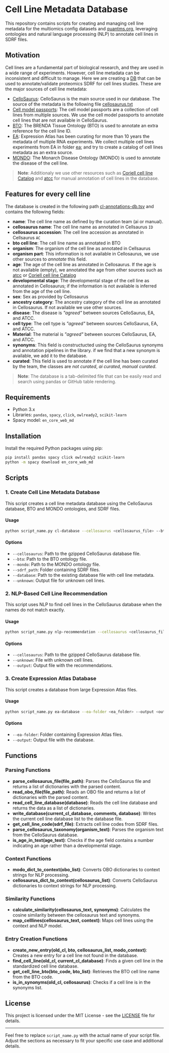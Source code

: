# Cell Line Metadata Database

This repository contains scripts for creating and managing cell line metadata for the multiomics config datasets and [quantms.org](https://quantms.org), leveraging ontologies and natural language processing (NLP) to annotate cell lines in SDRF files. 

## Motivation

Cell lines are a fundamental part of biological research, and they are used in a wide range of experiments. However, cell line metadata can be inconsistent and difficult to manage. Here we are creating a [DB](cl-annotations-db.tsv) that can be used to annotate/validate proteomics SDRF for cell lines studies. These are the major sources of cell line metadata:

- [CelloSaurus](https://web.expasy.org/cellosaurus/): CelloSaurus is the main source used in our database. The source of the metadata is the following file [cellosaurus.txt](https://ftp.expasy.org/databases/cellosaurus/cellosaurus.txt)
- [Cell model passports](https://cog.sanger.ac.uk/cmp/download/model_list_20240110.csv): The cell model passports are a collection of cell lines from multiple sources. We use the cell model passports to annotate cell lines that are not available in CelloSaurus.
- [BTO](https://bioportal.bioontology.org/ontologies/BTO): The BRENDA Tissue Ontology (BTO) is used to annotate an extra reference for the cell line ID. 
- [EA](https://https://www.ebi.ac.uk/gxa): Expression Atlas has been curating for more than 10 years the metadata of multiple RNA experiments. We collect multiple cell lines experiments from EA in folder [ea](ea); and try to create a catalog of cell lines metadata as an extra source.
- [MONDO](https://bioportal.bioontology.org/ontologies/MONDO): The Monarch Disease Ontology (MONDO) is used to annotate the disease of the cell line.

> **Note**: Additionaly we use other resources such as [Coriell cell line Catalog](https://www.coriell.org/) and [atcc](https://www.atcc.org/) for manual annotation of cell lines in the database. 

## Features for every cell line

The database is created in the following path [cl-annotations-db.tsv](cl-annotations-db.tsv) and contains the following fields:

- **name**: The cell line name as defined by the curation team (ai or manual).
- **cellosaurus name**: The cell line name as annotated in Cellsaurus `ID` 
- **cellosaurus accession**: The cell line accession as annotated in Cellsaurus `AC`
- **bto cell line**: The cell line name as annotated in BTO
- **organism**: The organism of the cell line as annotated in Cellsaurus
- **organism part**: This information is not available in Cellosaurus, we use other sources to _annotate_ this field.
- **age**: The age of the cell line as annotated in Cellosaurus. If the age is not available (empty), we annotated the age from other sources such as [atcc](https://www.atcc.org/) or [Coriell cell line Catalog](https://www.coriell.org/)
- **developmental stage**: The developmental stage of the cell line as annotated in Cellosaurus; if the information is not available is inferred from the age of the cell line. 
- **sex**: Sex as provided by Cellosaurus
- **ancestry category**: The ancestry category of the cell line as annotated in Cellosaurus. If not available we use other sources. 
- **disease**: The disease is _"agreed"_ between sources CelloSaurus, EA, and ATCC.  
- **cell type**: The cell type is _"agreed"_ between sources CelloSaurus, EA, and ATCC.
- **Material**: The material is _"agreed"_ between sources CelloSaurus, EA, and ATCC.
- **synonyms**: This field is constructucted using the CelloSaurus synonyms and annotation pipelines in the library. if we find that a new synonym is available, we add it to the database.
- **curated**: This field is used to annotate if the cell line has been curated by the team, the classes are _not curated_, _ai curated_, _manual curated_.

> **Note**: The database is a tab-delimited file that can be easily read and search using pandas or GitHub table rendering. 

## Requirements

- Python 3.x
- Libraries: `pandas`, `spacy`, `click`, `owlready2`, `scikit-learn`
- Spacy model: `en_core_web_md`

## Installation

Install the required Python packages using pip:

```sh
pip install pandas spacy click owlready2 scikit-learn
python -m spacy download en_core_web_md
```

## Scripts

### 1. Create Cell Line Metadata Database

This script creates a cell line metadata database using the CelloSaurus database, BTO and MONDO ontologies, and SDRF files.

#### Usage

```sh
python script_name.py cl-database --cellosaurus <cellosaurus_file> --bto <bto_file> --mondo <mondo_file> --sdrf_path <sdrf_folder> --database <database_file> --unknown <unknown_file>
```

#### Options

- `--cellosaurus`: Path to the gzipped CelloSaurus database file.
- `--bto`: Path to the BTO ontology file.
- `--mondo`: Path to the MONDO ontology file.
- `--sdrf_path`: Folder containing SDRF files.
- `--database`: Path to the existing database file with cell line metadata.
- `--unknown`: Output file for unknown cell lines.

### 2. NLP-Based Cell Line Recommendation

This script uses NLP to find cell lines in the CelloSaurus database when the names do not match exactly.

#### Usage

```sh
python script_name.py nlp-recommendation --cellosaurus <cellosaurus_file> --unknown <unknown_file> --output <output_file>
```

#### Options

- `--cellosaurus`: Path to the gzipped CelloSaurus database file.
- `--unknown`: File with unknown cell lines.
- `--output`: Output file with the recommendations.

### 3. Create Expression Atlas Database

This script creates a database from large Expression Atlas files.

#### Usage

```sh
python script_name.py ea-database --ea-folder <ea_folder> --output <output_file>
```

#### Options

- `--ea-folder`: Folder containing Expression Atlas files.
- `--output`: Output file with the database.

## Functions

### Parsing Functions

- **parse_cellosaurus_file(file_path)**: Parses the CelloSaurus file and returns a list of dictionaries with the parsed content.
- **read_obo_file(file_path)**: Reads an OBO file and returns a list of dictionaries with the parsed content.
- **read_cell_line_database(database)**: Reads the cell line database and returns the data as a list of dictionaries.
- **write_database(current_cl_database, comments, database)**: Writes the current cell line database list to the database file.
- **get_cell_line_code(sdrf_file)**: Extracts cell line codes from SDRF files.
- **parse_cellosaurus_taxonomy(organism_text)**: Parses the organism text from the CelloSaurus database.
- **is_age_in_text(age_text)**: Checks if the age field contains a number indicating an age rather than a developmental stage.

### Context Functions

- **modo_dict_to_context(obo_list)**: Converts OBO dictionaries to context strings for NLP processing.
- **cellosaurus_dict_to_context(cellosaurus_list)**: Converts CelloSaurus dictionaries to context strings for NLP processing.

### Similarity Functions

- **calculate_similarity(cellosaurus_text, synonyms)**: Calculates the cosine similarity between the cellosaurus text and synonyms.
- **map_celllines(cellosaurus_text, context)**: Maps cell lines using the context and NLP model.

### Entry Creation Functions

- **create_new_entry(old_cl, bto, cellosaurus_list, modo_context)**: Creates a new entry for a cell line not found in the database.
- **find_cell_line(old_cl, current_cl_database)**: Finds a given cell line in the standardized cell line database.
- **get_cell_line_bto(bto_code, bto_list)**: Retrieves the BTO cell line name from the BTO code.
- **is_in_synonyms(old_cl, cellosaurus)**: Checks if a cell line is in the synonyms list.

## License

This project is licensed under the MIT License - see the [LICENSE](LICENSE) file for details.

---

Feel free to replace `script_name.py` with the actual name of your script file. Adjust the sections as necessary to fit your specific use case and additional details.